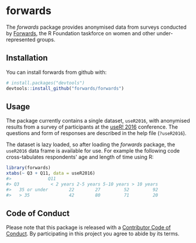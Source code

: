 
<!-- README.md is generated from README.Rmd. Please edit that file -->
forwards
========

The *forwards* package provides anonymised data from surveys conducted by [Forwards](http://forwards.github.io/), the R Foundation taskforce on women and other under-represented groups.

Installation
------------

You can install forwards from github with:

``` r
# install.packages("devtools")
devtools::install_github("forwards/forwards")
```

Usage
-----

The package currently contains a single dataset, `useR2016`, with anonymised results from a survey of participants at the [useR! 2016](http://user2016.org/) conference. The questions and form of responses are described in the help file (`?useR2016`).

The dataset is lazy loaded, so after loading the *forwards* package, the `useR2016` data frame is available for use. For example the following code cross-tabulates respondents' age and length of time using R:

``` r
library(forwards)
xtabs(~ Q3 + Q11, data = useR2016)
#>              Q11
#> Q3            < 2 years 2-5 years 5-10 years > 10 years
#>   35 or under        22        27         52         92
#>   > 35               42        80         71         20
```

Code of Conduct
---------------

Please note that this package is released with a [Contributor Code of Conduct](CONDUCT.md). By participating in this project you agree to abide by its terms.
